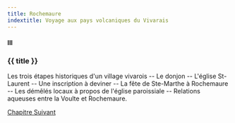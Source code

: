 ```yaml
---
title: Rochemaure
indextitle: Voyage aux pays volcaniques du Vivarais
---
```


#### III

### {{ title }}

<div id="tltr">

Les trois étapes historiques d'un village vivarois -- Le donjon -- L'église
St-Laurent -- Une inscription à deviner -- La fête de Ste-Marthe à Rochemaure --
Les démêlés locaux à propos de l'église paroissiale -- Relations aqueuses entre
la Voulte et Rochemaure.

</div>

<div id="next">

[Chapitre Suivant](04.html)

</div>
